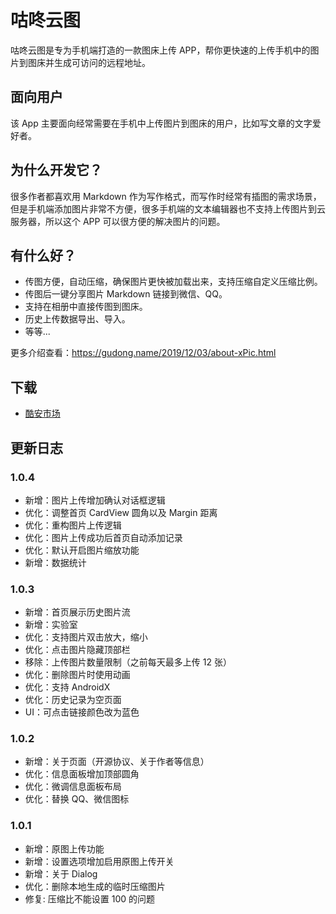 # 咕咚云图
咕咚云图是专为手机端打造的一款图床上传 APP，帮你更快速的上传手机中的图片到图床并生成可访问的远程地址。

## 面向用户
该 App 主要面向经常需要在手机中上传图片到图床的用户，比如写文章的文字爱好者。


## 为什么开发它？

很多作者都喜欢用 Markdown 作为写作格式，而写作时经常有插图的需求场景，但是手机端添加图片非常不方便，很多手机端的文本编辑器也不支持上传图片到云服务器，所以这个 APP 可以很方便的解决图片的问题。


## 有什么好？

* 传图方便，自动压缩，确保图片更快被加载出来，支持压缩自定义压缩比例。
* 传图后一键分享图片 Markdown 链接到微信、QQ。
* 支持在相册中直接传图到图床。
* 历史上传数据导出、导入。
* 等等...

更多介绍查看：https://gudong.name/2019/12/03/about-xPic.html

## 下载
* [酷安市场](https://www.coolapk.com/apk/name.gudong.pic)

## 更新日志

### 1.0.4
- 新增：图片上传增加确认对话框逻辑
- 优化：调整首页 CardView 圆角以及 Margin 距离
- 优化：重构图片上传逻辑
- 优化：图片上传成功后首页自动添加记录
- 优化：默认开启图片缩放功能
- 新增：数据统计

### 1.0.3
- 新增：首页展示历史图片流
- 新增：实验室
- 优化：支持图片双击放大，缩小
- 优化：点击图片隐藏顶部栏
- 移除：上传图片数量限制（之前每天最多上传 12 张）
- 优化：删除图片时使用动画
- 优化：支持 AndroidX
- 优化：历史记录为空页面
- UI：可点击链接颜色改为蓝色

### 1.0.2
- 新增：关于页面（开源协议、关于作者等信息）
- 优化：信息面板增加顶部圆角
- 优化：微调信息面板布局
- 优化：替换 QQ、微信图标

### 1.0.1
* 新增：原图上传功能
* 新增：设置选项增加启用原图上传开关
* 新增：关于 Dialog
* 优化：删除本地生成的临时压缩图片
* 修复: 压缩比不能设置 100 的问题
